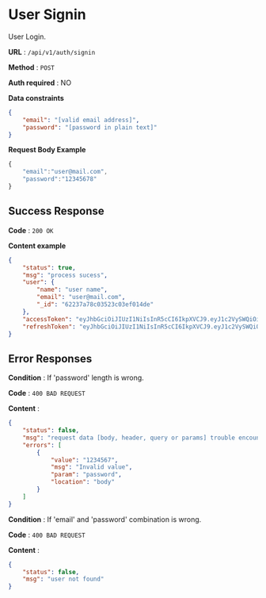 # User Signin

User Login.

**URL** : `/api/v1/auth/signin`

**Method** : `POST`

**Auth required** : NO

**Data constraints**

```json
{
    "email": "[valid email address]",
    "password": "[password in plain text]"
}
```


**Request Body Example**
```javascript
{
    "email":"user@mail.com",
    "password":"12345678"
}
```

## Success Response

**Code** : `200 OK`

**Content example**

```json
{
    "status": true,
    "msg": "process sucess",
    "user": {
        "name": "user name",
        "email": "user@mail.com",
        "_id": "62237a78c03523c03ef014de"
    },
    "accessToken": "eyJhbGciOiJIUzI1NiIsInR5cCI6IkpXVCJ9.eyJ1c2VySWQiOiI2MjIzN2E3OGMwMzUyM2MwM2VmMDE0ZGUiLCJpYXQiOjE2NDY0OTIyODAsImV4cCI6MTY0NjQ5MjM0MH0.-_ZJG7kx_NCiRUTba0h0GodBX57ehuSs_rN17fDfufI",
    "refreshToken": "eyJhbGciOiJIUzI1NiIsInR5cCI6IkpXVCJ9.eyJ1c2VySWQiOiI2MjIzN2E3OGMwMzUyM2MwM2VmMDE0ZGUiLCJpYXQiOjE2NDY0OTIyODAsImV4cCI6MTY0NjQ5NTg4MH0.JvCESJUotnXsSu2AoTEtXTxX2qpi2gbGvghdFM-wuoU"
}
```

## Error Responses

**Condition** : If 'password' length is wrong.

**Code** : `400 BAD REQUEST`

**Content** :

```json
{
    "status": false,
    "msg": "request data [body, header, query or params] trouble encountered",
    "errors": [
        {
            "value": "1234567",
            "msg": "Invalid value",
            "param": "password",
            "location": "body"
        }
    ]
}
```

**Condition** : If 'email' and 'password' combination is wrong.

**Code** : `400 BAD REQUEST`

**Content** :

```json
{
    "status": false,
    "msg": "user not found"
}
```